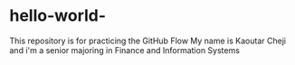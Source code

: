 # hello-world-
This repository is for practicing the GitHub Flow
My name is Kaoutar Cheji and i'm a senior majoring in Finance and Information Systems 
